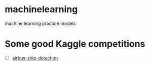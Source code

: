 # machinelearning
machine learning practice models

# Some good Kaggle competitions 
- [ ] [airbus-ship-detection](https://www.kaggle.com/c/airbus-ship-detection)
